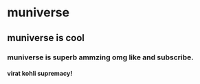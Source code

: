 #  muniverse
## muniverse is cool
### muniverse is superb ammzing omg like and subscribe.
#### virat kohli supremacy!